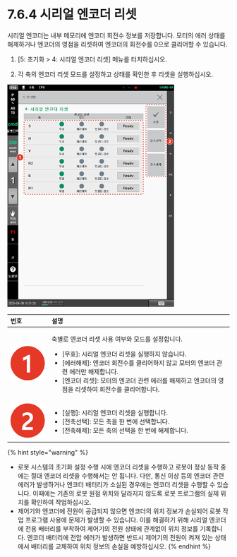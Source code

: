 # 7.6.4 시리얼 엔코더 리셋

시리얼 엔코더는 내부 메모리에 엔코더 회전수 정보를 저장합니다. 모터의 에러 상태를 해제하거나 엔코더의 영점을 리셋하여 엔코더의 회전수를 0으로 클리어할 수 있습니다.

1.	\[5: 초기화 &gt; 4: 시리얼 엔코더 리셋\] 메뉴를 터치하십시오.

2.	각 축의 엔코더 리셋 모드를 설정하고 상태를 확인한 후 리셋을 실행하십시오.

![](../../.gitbook/assets/image%20%28231%29.png)

<table>
  <thead>
    <tr>
      <th style="text-align:left">&#xBC88;&#xD638;</th>
      <th style="text-align:left">&#xC124;&#xBA85;</th>
    </tr>
  </thead>
  <tbody>
    <tr>
      <td style="text-align:left">
        <img src="../../.gitbook/assets/c1.png" alt/>
      </td>
      <td style="text-align:left">
        <p>&#xCD95;&#xBCC4;&#xB85C; &#xC5D4;&#xCF54;&#xB354; &#xB9AC;&#xC14B; &#xC0AC;&#xC6A9;
          &#xC5EC;&#xBD80;&#xC640; &#xBAA8;&#xB4DC;&#xB97C; &#xC124;&#xC815;&#xD569;&#xB2C8;&#xB2E4;.</p>
        <ul>
          <li>[&#xBB34;&#xD6A8;]: &#xC2DC;&#xB9AC;&#xC5BC; &#xC5D4;&#xCF54;&#xB354;
            &#xB9AC;&#xC14B;&#xC744; &#xC2E4;&#xD589;&#xD558;&#xC9C0; &#xC54A;&#xC2B5;&#xB2C8;&#xB2E4;.</li>
          <li>[&#xC5D0;&#xB7EC;&#xD574;&#xC81C;]: &#xC5D4;&#xCF54;&#xB354; &#xD68C;&#xC804;&#xC218;&#xB97C;
            &#xD074;&#xB9AC;&#xC5B4;&#xD558;&#xC9C0; &#xC54A;&#xACE0; &#xBAA8;&#xD130;&#xC758;
            &#xC5D4;&#xCF54;&#xB354; &#xAD00;&#xB828; &#xC5D0;&#xB7EC;&#xB9CC; &#xD574;&#xC81C;&#xD569;&#xB2C8;&#xB2E4;.</li>
          <li>[&#xC5D4;&#xCF54;&#xB354; &#xB9AC;&#xC14B;]: &#xBAA8;&#xD130;&#xC758;
            &#xC5D4;&#xCF54;&#xB354; &#xAD00;&#xB828; &#xC5D0;&#xB7EC;&#xB97C; &#xD574;&#xC81C;&#xD558;&#xACE0;
            &#xC5D4;&#xCF54;&#xB354;&#xC758; &#xC601;&#xC810;&#xC744; &#xB9AC;&#xC14B;&#xD558;&#xC5EC;
            &#xD68C;&#xC804;&#xC218;&#xB97C; &#xD074;&#xB9AC;&#xC5B4;&#xD569;&#xB2C8;&#xB2E4;.</li>
        </ul>
      </td>
    </tr>
    <tr>
      <td style="text-align:left">
        <img src="../../.gitbook/assets/c2.png" alt/>
      </td>
      <td style="text-align:left">
        <ul>
          <li>[&#xC2E4;&#xD589;]: &#xC2DC;&#xB9AC;&#xC5BC; &#xC5D4;&#xCF54;&#xB354;
            &#xB9AC;&#xC14B;&#xC744; &#xC2E4;&#xD589;&#xD569;&#xB2C8;&#xB2E4;.</li>
          <li>[&#xC804;&#xCD95;&#xC120;&#xD0DD;]: &#xBAA8;&#xB4E0; &#xCD95;&#xC744;
            &#xD55C; &#xBC88;&#xC5D0; &#xC120;&#xD0DD;&#xD569;&#xB2C8;&#xB2E4;.</li>
          <li>[&#xC804;&#xCD95;&#xD574;&#xC81C;]: &#xBAA8;&#xB4E0; &#xCD95;&#xC758;
            &#xC120;&#xD0DD;&#xC744; &#xD55C; &#xBC88;&#xC5D0; &#xD574;&#xC81C;&#xD569;&#xB2C8;&#xB2E4;.</li>
        </ul>
      </td>
    </tr>
  </tbody>
</table>

{% hint style="warning" %}
* 로봇 시스템의 초기화 설정 수행 시에 엔코더 리셋을 수행하고 로봇이 정상 동작 중에는 절대 엔코더 리셋을 수행해서는 안 됩니다. 다만, 통신 이상 등의 엔코더 관련 에러가 발생하거나 엔코더 배터리가 소실된 경우에는 엔코더 리셋을 수행할 수 있습니다. 이때에는 기존의 로봇 원점 위치와 달라지지 않도록 로봇 프로그램의 실제 위치를 확인하여 작업하십시오.
* 제어기와 엔코더에 전원이 공급되지 않으면 엔코더의 위치 정보가 손실되어 로봇 작업 프로그램 사용에 문제가 발생할 수 있습니다. 이를 해결하기 위해 시리얼 엔코더에 전용 배터리를 부착하여 제어기의 전원 상태에 관계없이 위치 정보를 기록합니다. 엔코더 배터리에 전압 에러가 발생하면 반드시 제어기의 전원이 켜져 있는 상태에서 배터리를 교체하여 위치 정보의 손실을 예방하십시오.
{% endhint %}



